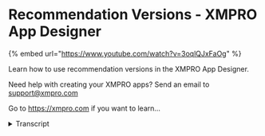 # Recommendation Versions - XMPRO App Designer
{% embed url="https://www.youtube.com/watch?v=3oqlQJxFaOg" %}



Learn how to use recommendation versions in the XMPRO App Designer.

Need help with creating your XMPRO apps? Send an email to support@xmpro.com

Go to https://xmpro.com if you want to learn...
<details>
<summary>Transcript</summary>Learn how to use recommendation versions in the XMPRO App Designer.

Need help with creating your XMPRO apps? Send an email to support@xmpro.com

Go to https://xmpro.com if you want to learn...
in this video i will demonstrate the

versioning feature of recommendations

to view your versions navigate to more

and versions on a recommendation if you

click that you'll see a blade

show up here and you're able to click on

a version and you can copy it

you can view it or there's more than one

version available you can delete

so let's demonstrate a copy here then we

will

view version 2.0

we can see that this version is not

published

so let's publish it once it's published

we can go back to versions

we can see that there's now version 2.0

is published

another thing we can do we can go back

to 1.0

only one version is able to be published

at any given moment

so to know about version 2.0 is

published you can see there's an

unpublished

option there so if we publish version

1.1 here

now version 1.1 is published version 2.2

is now unpublished

you can do anything that happens in a

version

we'll stick to that version you can

change the data stream you can add rules

you can delete rules

the only caveat to versioning is that

the only thing that does not change

with versions is the name
</details>